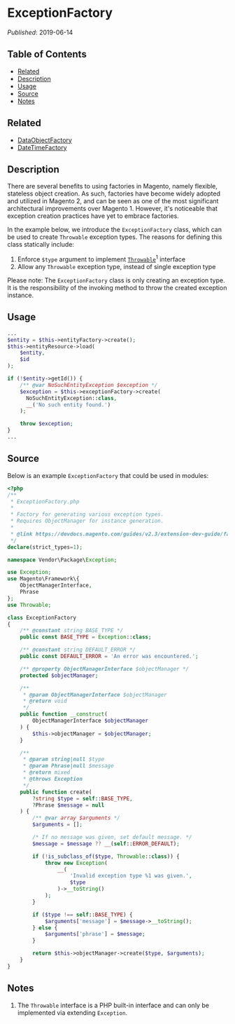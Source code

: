 # ExceptionFactory

_Published_: 2019-06-14

## Table of Contents

- [Related](#related)
- [Description](#description)
- [Usage](#usage)
- [Source](#source)
- [Notes](#notes)

## Related

- [DataObjectFactory](DataObjectFactory.md)
- [DateTimeFactory](DateTimeFactory.md)

## Description

There are several benefits to using factories in Magento, namely flexible, stateless object
creation. As such, factories have become widely adopted and utilized in Magento 2, and can
be seen as one of the most significant architectural improvements over Magento 1. However,
it's noticeable that exception creation practices have yet to embrace factories.

In the example below, we introduce the `ExceptionFactory` class, which can be used to create
`Throwable` exception types. The reasons for defining this class statically include:

1. Enforce `$type` argument to implement [`Throwable`](https://www.php.net/manual/en/class.throwable.php)<sup>1</sup> interface
2. Allow any `Throwable` exception type, instead of single exception type

Please note: The `ExceptionFactory` class is only creating an exception type. It is the
responsibility of the invoking method to throw the created exception instance.

## Usage

```php
...
$entity = $this->entityFactory->create();
$this->entityResource->load(
    $entity,
    $id
);

if (!$entity->getId()) {
    /** @var NoSuchEntityException $exception */
    $exception = $this->exceptionFactory->create(
      NoSuchEntityException::class,
      __('No such entity found.')
    );

    throw $exception;
}
...
```

## Source

Below is an example `ExceptionFactory` that could be used in modules:

```php
<?php
/**
 * ExceptionFactory.php
 *
 * Factory for generating various exception types.
 * Requires ObjectManager for instance generation.
 *
 * @link https://devdocs.magento.com/guides/v2.3/extension-dev-guide/factories.html
 */
declare(strict_types=1);

namespace Vendor\Package\Exception;

use Exception;
use Magento\Framework\{
    ObjectManagerInterface,
    Phrase
};
use Throwable;

class ExceptionFactory
{
    /** @constant string BASE_TYPE */
    public const BASE_TYPE = Exception::class;

    /** @constant string DEFAULT_ERROR */
    public const DEFAULT_ERROR = 'An error was encountered.';

    /** @property ObjectManagerInterface $objectManager */
    protected $objectManager;

    /**
     * @param ObjectManagerInterface $objectManager
     * @return void
     */
    public function __construct(
        ObjectManagerInterface $objectManager
    ) {
        $this->objectManager = $objectManager;
    }

    /**
     * @param string|null $type
     * @param Phrase|null $message
     * @return mixed
     * @throws Exception
     */
    public function create(
        ?string $type = self::BASE_TYPE,
        ?Phrase $message = null
    ) {
        /** @var array $arguments */
        $arguments = [];

        /* If no message was given, set default message. */
        $message = $message ?? __(self::ERROR_DEFAULT);

        if (!is_subclass_of($type, Throwable::class)) {
            throw new Exception(
                __(
                    'Invalid exception type %1 was given.',
                    $type
                )->__toString()
            );
        }

        if ($type !== self::BASE_TYPE) {
            $arguments['message'] = $message->__toString();
        } else {
            $arguments['phrase'] = $message;
        }

        return $this->objectManager->create($type, $arguments);
    }
}
```

## Notes

1. The `Throwable` interface is a PHP built-in interface and can only be implemented via extending `Exception`.
